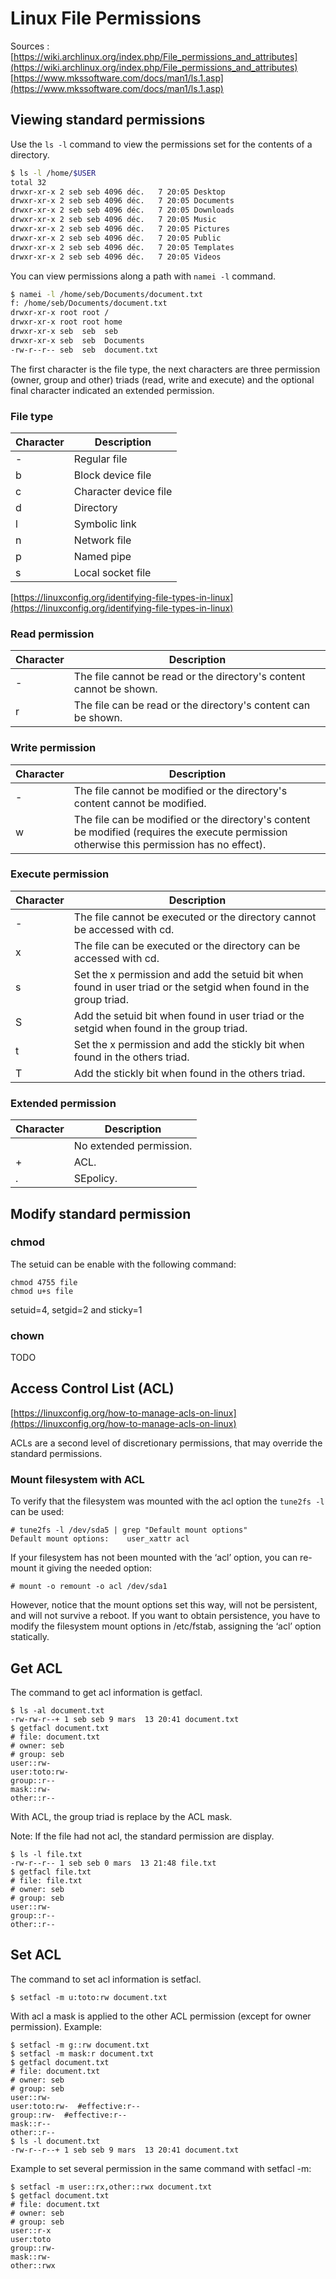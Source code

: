 # Linux File Permissions

Sources :  
[https://wiki.archlinux.org/index.php/File_permissions_and_attributes](https://wiki.archlinux.org/index.php/File_permissions_and_attributes)
[https://www.mkssoftware.com/docs/man1/ls.1.asp](https://www.mkssoftware.com/docs/man1/ls.1.asp)

## Viewing standard permissions

Use the ```ls -l``` command to view the permissions set for the contents of a directory.

```sh
$ ls -l /home/$USER
total 32
drwxr-xr-x 2 seb seb 4096 déc.   7 20:05 Desktop
drwxr-xr-x 2 seb seb 4096 déc.   7 20:05 Documents
drwxr-xr-x 2 seb seb 4096 déc.   7 20:05 Downloads
drwxr-xr-x 2 seb seb 4096 déc.   7 20:05 Music
drwxr-xr-x 2 seb seb 4096 déc.   7 20:05 Pictures
drwxr-xr-x 2 seb seb 4096 déc.   7 20:05 Public
drwxr-xr-x 2 seb seb 4096 déc.   7 20:05 Templates
drwxr-xr-x 2 seb seb 4096 déc.   7 20:05 Videos
```

You can view permissions along a path with ```namei -l``` command.

```sh
$ namei -l /home/seb/Documents/document.txt 
f: /home/seb/Documents/document.txt
drwxr-xr-x root root /
drwxr-xr-x root root home
drwxr-xr-x seb  seb  seb
drwxr-xr-x seb  seb  Documents
-rw-r--r-- seb  seb  document.txt
```

The first character is the file type, the next characters are three permission (owner, group and other) triads (read, write and execute) and the optional final character indicated an extended permission.

### File type

| Character | Description           |
|-----------|-----------------------|
| -         | Regular file          |
| b         | Block device file     |
| c         | Character device file |
| d         | Directory             |
| l         | Symbolic link         |
| n         | Network file          |
| p         | Named pipe            |
| s         | Local socket file     |

[https://linuxconfig.org/identifying-file-types-in-linux](https://linuxconfig.org/identifying-file-types-in-linux)

### Read permission

| Character | Description                                                         |
|-----------|---------------------------------------------------------------------|
| -         | The file cannot be read or the directory's content cannot be shown. |
| r         | The file can be read or the directory's content can be shown.       |

### Write permission

| Character | Description                                                                                                                                |
|-----------|--------------------------------------------------------------------------------------------------------------------------------------------|
| -         | The file cannot be modified or the directory's content cannot be modified.                                                                 |
| w         | The file can be modified or the directory's content be modified (requires the execute permission otherwise this permission has no effect). |

### Execute permission

| Character | Description                                                                                                       |
|-----------|-------------------------------------------------------------------------------------------------------------------|
| -         | The file cannot be executed or the directory cannot be accessed with cd.                                          |
| x         | The file can be executed or the directory can be accessed with cd.                                                |
| s         | Set the x permission and add the setuid bit when found in user triad or the setgid when found in the group triad. |
| S         | Add the setuid bit when found in user triad or the setgid when found in the group triad.                          |
| t         | Set the x permission and add the stickly bit when found in the others triad.                                      |
| T         | Add the stickly bit when found in the others triad.                                                               |

### Extended permission

| Character | Description             |
|-----------|-------------------------|
|           | No extended permission. |
| +         | ACL.                    |
| .         | SEpolicy.               |

## Modify standard permission

### chmod

The setuid can be enable with the following command:
```
chmod 4755 file
chmod u+s file
```

setuid=4, setgid=2 and sticky=1

### chown

TODO

## Access Control List (ACL)

[https://linuxconfig.org/how-to-manage-acls-on-linux](https://linuxconfig.org/how-to-manage-acls-on-linux)

ACLs are a second level of discretionary permissions, that may override the standard permissions.

### Mount filesystem with ACL

To verify that the filesystem was mounted with the acl option the ```tune2fs -l``` can be used:

```
# tune2fs -l /dev/sda5 | grep "Default mount options"
Default mount options:    user_xattr acl
```

If your filesystem has not been mounted with the ‘acl’ option, you can re-mount it giving the needed option:

```
# mount -o remount -o acl /dev/sda1
```

However, notice that the mount options set this way, will not be persistent, and will not survive a reboot. If you want to obtain persistence, you have to modify the filesystem mount options in /etc/fstab, assigning the ‘acl’ option statically.


## Get ACL

The command to get acl information is getfacl.

```
$ ls -al document.txt 
-rw-rw-r--+ 1 seb seb 9 mars  13 20:41 document.txt
$ getfacl document.txt 
# file: document.txt
# owner: seb
# group: seb
user::rw-
user:toto:rw-
group::r--
mask::rw-
other::r--
```

With ACL, the group triad is replace by the ACL mask.

Note: If the file had not acl, the standard permission are display.

```
$ ls -l file.txt 
-rw-r--r-- 1 seb seb 0 mars  13 21:48 file.txt
$ getfacl file.txt 
# file: file.txt
# owner: seb
# group: seb
user::rw-
group::r--
other::r--
```

## Set ACL

The command to set acl information is setfacl.

```
$ setfacl -m u:toto:rw document.txt
```

With acl a mask is applied to the other ACL permission (except for owner permission). Example:
```
$ setfacl -m g::rw document.txt
$ setfacl -m mask:r document.txt
$ getfacl document.txt 
# file: document.txt
# owner: seb
# group: seb
user::rw-
user:toto:rw-  #effective:r--
group::rw-  #effective:r--
mask::r--
other::r--
$ ls -l document.txt 
-rw-r--r--+ 1 seb seb 9 mars  13 20:41 document.txt
```

Example to set several permission in the same command with setfacl -m:
```
$ setfacl -m user::rx,other::rwx document.txt
$ getfacl document.txt 
# file: document.txt
# owner: seb
# group: seb
user::r-x
user:toto
group::rw-
mask::rw-
other::rwx
```
